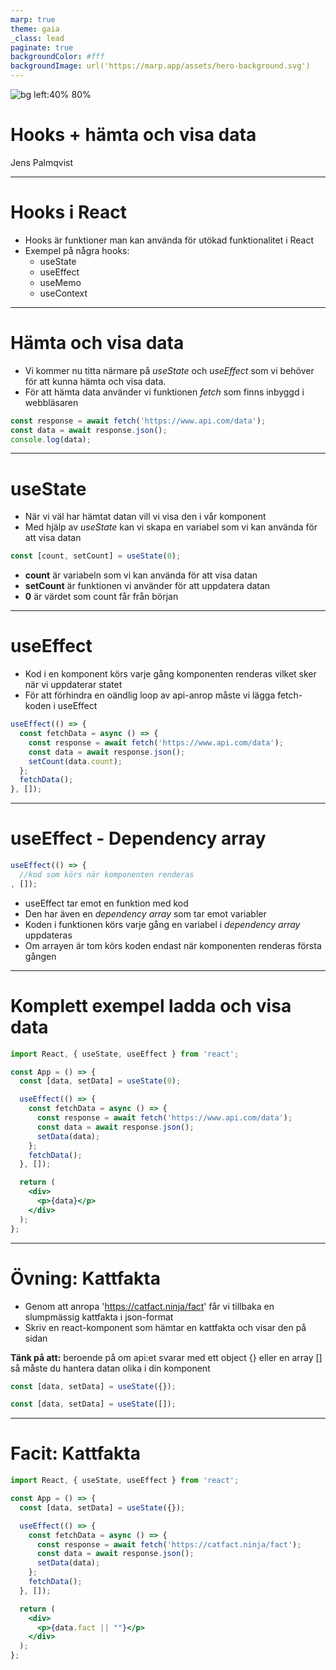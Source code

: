 ```yaml
---
marp: true
theme: gaia
_class: lead
paginate: true
backgroundColor: #fff
backgroundImage: url('https://marp.app/assets/hero-background.svg')
---
```


![bg left:40% 80%](../../Customization/iths-logo.png)

# Hooks + hämta och visa data

Jens Palmqvist

---

# Hooks i React

- Hooks är funktioner man kan använda för utökad funktionalitet i React
- Exempel på några hooks:
  - useState
  - useEffect
  - useMemo
  - useContext

---

# Hämta och visa data

- Vi kommer nu titta närmare på *useState* och *useEffect* som vi behöver för att kunna hämta och visa data.
- För att hämta data använder vi funktionen *fetch* som finns inbyggd i webbläsaren

```jsx
const response = await fetch('https://www.api.com/data');
const data = await response.json();
console.log(data);
```

---

# useState

- När vi väl har hämtat datan vill vi visa den i vår komponent
- Med hjälp av *useState* kan vi skapa en variabel som vi kan använda för att visa datan

```jsx
const [count, setCount] = useState(0);
```

- **count** är variabeln som vi kan använda för att visa datan
- **setCount** är funktionen vi använder för att uppdatera datan
- **0** är värdet som count får från början

---

# useEffect

- Kod i en komponent körs varje gång komponenten renderas vilket sker när vi uppdaterar statet
- För att förhindra en oändlig loop av api-anrop måste vi lägga fetch-koden i useEffect
  
```jsx
useEffect(() => {
  const fetchData = async () => {
    const response = await fetch('https://www.api.com/data');
    const data = await response.json();
    setCount(data.count);
  };
  fetchData();
}, []);
```
---

# useEffect - Dependency array

```jsx
useEffect(() => {
  //kod som körs när komponenten renderas
, []);
```

- useEffect tar emot en funktion med kod
- Den har även en *dependency array* som tar emot variabler
- Koden i funktionen körs varje gång en variabel i *dependency array* uppdateras
- Om arrayen är tom körs koden endast när komponenten renderas första gången

---

# Komplett exempel ladda och visa data

```jsx
import React, { useState, useEffect } from 'react';

const App = () => {
  const [data, setData] = useState(0);

  useEffect(() => {
    const fetchData = async () => {
      const response = await fetch('https://www.api.com/data');
      const data = await response.json();
      setData(data);
    };
    fetchData();
  }, []);

  return (
    <div>
      <p>{data}</p>
    </div>
  );
};
```
---

# Övning: Kattfakta

- Genom att anropa 'https://catfact.ninja/fact' får vi tillbaka en slumpmässig kattfakta i json-format
- Skriv en react-komponent som hämtar en kattfakta och visar den på sidan

**Tänk på att:** beroende på om api:et svarar med ett object {} eller en array [] så måste du hantera datan olika i din komponent

```jsx
const [data, setData] = useState({});
```

```jsx
const [data, setData] = useState([]);
```

---

# Facit: Kattfakta

```jsx
import React, { useState, useEffect } from 'react';

const App = () => {
  const [data, setData] = useState({});

  useEffect(() => {
    const fetchData = async () => {
      const response = await fetch('https://catfact.ninja/fact');
      const data = await response.json();
      setData(data);
    };
    fetchData();
  }, []);

  return (
    <div>
      <p>{data.fact || ""}</p>
    </div>
  );
};
```